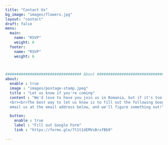 ```yaml
---
title: "Contact Us"
bg_image: "images/flowers.jpg"
layout: "contact"
draft: false
menu:
  main:
    name: "RSVP"
    weight: 6
  footer:
    name: "RSVP"
    weight: 6
    


################################## About #####################################
about:
  enable : true
  image : "images/postage-stamp.jpeg"
  title : "Let us know if you're coming"
  content : "We'd love to have you join us in Romania, but if it's too far, or you already have plans, we also understand.
  <br><br>The best way to let us know is to fill out the following Google form. If something comes up, or you need to reach out for any reason, please 
  email us at the email address below, and we'll figure something out!"

  button:
    enable : true
    label : "Fill out Google Form"
    link : "https://forms.gle/7t1t1dEMVsBrxfBb9"
    
---
```

